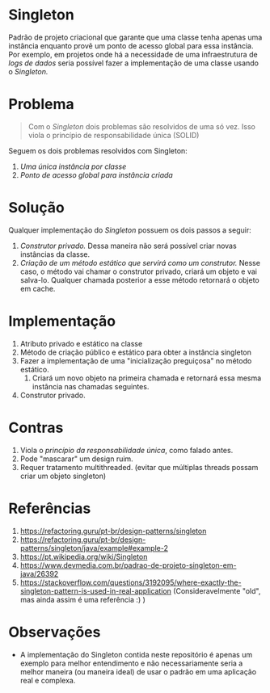 # Singleton
Padrão de projeto criacional que garante que uma classe tenha apenas uma instância
enquanto provê um ponto de acesso global para essa instância. Por exemplo, 
em projetos onde há a necessidade de uma infraestrutura de _logs de dados_ seria possível
fazer a implementação de uma classe usando o *Singleton.*

# Problema
> Com o *Singleton* dois problemas são resolvidos de uma só vez. Isso viola o princípio
> de responsabilidade única (SOLID)

Seguem os dois problemas resolvidos com Singleton:

1. *Uma única instância por classe*
2. *Ponto de acesso global para instância criada*

# Solução
Qualquer implementação do *Singleton* possuem os dois passos a seguir: 

1. *Construtor privado.* Dessa maneira não será possível criar novas instâncias da classe. 
2. *Criação de um método estático que servirá como um construtor.* Nesse caso, o método vai chamar o
construtor privado, criará um objeto e vai salva-lo. Qualquer chamada posterior a esse método
retornará o objeto em cache. 

# Implementação
1. Atributo privado e estático na classe
2. Método de criação público e estático para obter a instância singleton
3. Fazer a implementação de uma "inicialização preguiçosa" no método estático. 
   1. Criará um novo objeto na primeira chamada e retornará essa mesma instância nas chamadas seguintes. 
4. Construtor privado.

# Contras 
1. Viola o _princípio da responsabilidade única_, como falado antes. 
2. Pode "mascarar" um design ruim. 
3. Requer tratamento multithreaded. (evitar que múltiplas threads possam criar um objeto singleton)

# Referências
1. https://refactoring.guru/pt-br/design-patterns/singleton
2. https://refactoring.guru/pt-br/design-patterns/singleton/java/example#example-2
3. https://pt.wikipedia.org/wiki/Singleton
4. https://www.devmedia.com.br/padrao-de-projeto-singleton-em-java/26392
5. https://stackoverflow.com/questions/3192095/where-exactly-the-singleton-pattern-is-used-in-real-application
   (Consideravelmente "old", mas ainda assim é uma referência :) )

# Observações
- A implementação do Singleton contida neste repositório é apenas um exemplo para melhor entendimento e
não necessariamente seria a melhor maneira (ou maneira ideal) de usar o padrão em uma aplicação real e complexa. 

